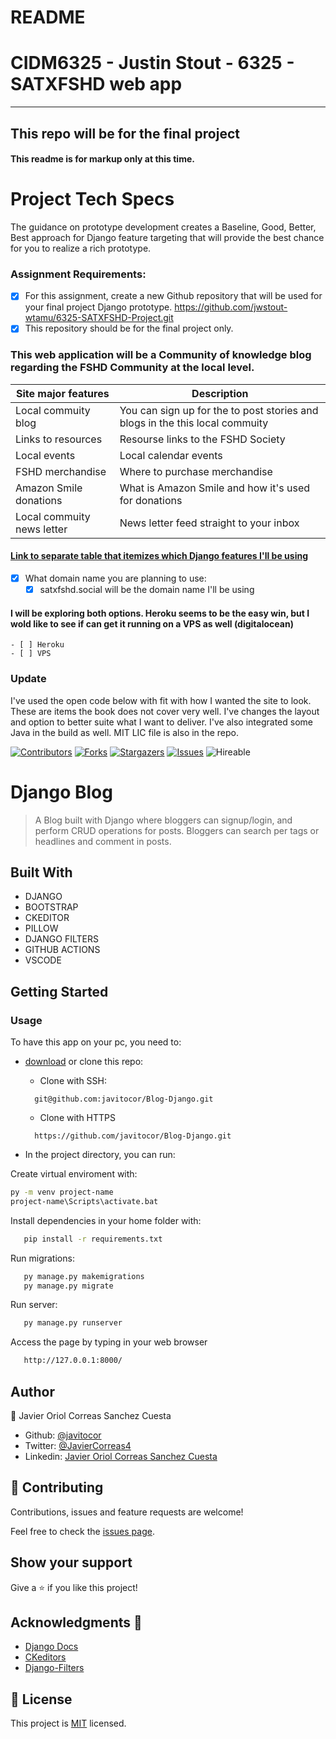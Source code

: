 # README
# CIDM6325 - Justin Stout - 6325 - SATXFSHD web app
---
## This repo will be for the final project
#### This readme is for markup only at this time.
# Project Tech Specs
The guidance on prototype development creates a Baseline, Good, Better, Best approach for Django feature targeting that will provide the best chance for you to realize a rich prototype.

### Assignment Requirements:
- [x] For this assignment, create a new Github repository that will be used for your final project Django prototype.  https://github.com/jwstout-wtamu/6325-SATXFSHD-Project.git
- [x] This repository should be for the final project only. 
### This web application will be a Community of knowledge blog regarding the FSHD Community at the local level.
| Site major features      | Description |
| ----------- | ----------- |
| Local commuity blog      | You can sign up for the to post stories and blogs in the this local commuity       |
| Links to resources   | Resourse links to the FSHD Society        |
| Local events   | Local calendar events        |
| FSHD merchandise   | Where to purchase merchandise        |
| Amazon Smile donations  | What is Amazon Smile and how it's used for donations        |
| Local commuity news letter   | News letter feed straight to your inbox       |

#### [Link to  separate table that itemizes which Django features I'll be using](https://github.com/jwstout-wtamu/6325-SATXFSHD-Project/blob/main/django_feature.md)

- [x] What domain name you are planning to use: 	
	- [x] satxfshd.social will be the domain name I'll be using

#### I will be exploring both options. Heroku seems to be the easy win, but I wold like to see if can get it running on a VPS as well (digitalocean)
	- [ ] Heroku
	- [ ] VPS
### Update
I've used the open code below with fit with how I wanted the site to look. These are items the book does not cover very well.
I've changes the layout and option to better suite what I want to deliver.
I've also integrated some Java in the build as well.
MIT LIC file is also in the repo. 

<!--
This README would normally document whatever steps are necessary to get the
application up and running.

Things you may want to c<!--
*** Thanks for checking out this README Template. If you have a suggestion that would
*** make this better, please fork the repo and create a pull request or simply open
*** an issue with the tag "enhancement".
*** Thanks again! Now go create something AMAZING! :D
-->

<!-- PROJECT SHIELDS -->
<!--
*** I'm using markdown "reference style" links for readability.
*** Reference links are enclosed in brackets [ ] instead of parentheses ( ).
*** See the bottom of this document for the declaration of the reference variables
*** for contributors-url, forks-url, etc. This is an optional, concise syntax you may use.
*** https://www.markdownguide.org/basic-syntax/#reference-style-links
-->
[![Contributors][contributors-shield]][contributors-url] 
[![Forks][forks-shield]][forks-url] 
[![Stargazers][stars-shield]][stars-url] 
[![Issues][issues-shield]][issues-url] 
![Hireable](https://cdn.rawgit.com/hiendv/hireable/master/styles/default/yes.svg) 

# Django Blog

>  A Blog built with Django where bloggers can signup/login, and perform CRUD operations for posts. Bloggers can search per tags or headlines and comment in posts.


## Built With

- DJANGO
- BOOTSTRAP
- CKEDITOR
- PILLOW
- DJANGO FILTERS
- GITHUB ACTIONS
- VSCODE

## Getting Started
### Usage
To have this app on your pc, you need to:
* [download](https://github.com/javitocor/Blog-Django/archive/main.zip) or clone this repo:
  - Clone with SSH:
  ```
    git@github.com:javitocor/Blog-Django.git
  ```
  - Clone with HTTPS
  ```
    https://github.com/javitocor/Blog-Django.git
  ```

* In the project directory, you can run:

Create virtual enviroment with:

``` bash
py -m venv project-name
project-name\Scripts\activate.bat
```
Install dependencies in your home folder with:

``` bash
   pip install -r requirements.txt
```

Run migrations:

``` bash
   py manage.py makemigrations
   py manage.py migrate
```
Run server:

``` bash
   py manage.py runserver
```
Access the page by typing in your web browser

``` bash
   http://127.0.0.1:8000/
```

## Author

👤 Javier Oriol Correas Sanchez Cuesta 
- Github: [@javitocor](https://github.com/javitocor) 
- Twitter: [@JavierCorreas4](https://twitter.com/JavierCorreas4) 
- Linkedin: [Javier Oriol Correas Sanchez Cuesta](https://www.linkedin.com/in/javier-correas-sanchez-cuesta-15289482/) 

## 🤝 Contributing

Contributions, issues and feature requests are welcome!

Feel free to check the [issues page](https://github.com/javitocor/Blog-Django/issues).

## Show your support

Give a ⭐️ if you like this project!

## Acknowledgments 🚀

- [Django Docs](https://docs.djangoproject.com/en/3.2/)
- [CKeditors](https://django-ckeditor.readthedocs.io/)
- [Django-Filters](https://django-filter.readthedocs.io/)
## 📝 License

This project is [MIT](https://github.com/jwstout-wtamu/6325-SATXFSHD-Project/blob/main/LICENSE) licensed.

<!-- MARKDOWN LINKS & IMAGES -->
<!-- https://www.markdownguide.org/basic-syntax/#reference-style-links -->
[contributors-shield]: https://img.shields.io/github/contributors/javitocor/Blog-Django.svg?style=flat-square
[contributors-url]: https://github.com/javitocor/Blog-Django/graphs/contributors
[forks-shield]: https://img.shields.io/github/forks/javitocor/Blog-Django.svg?style=flat-square
[forks-url]: https://github.com/javitocor/Blog-Django/network/members
[stars-shield]: https://img.shields.io/github/stars/javitocor/Blog-Django.svg?style=flat-square
[stars-url]: https://github.com/javitocor/Blog-Django/stargazers
[issues-shield]: https://img.shields.io/github/issues/javitocor/Blog-Django.svg?style=flat-square
[issues-url]: https://github.com/javitocor/Blog-Django/issuesover:
